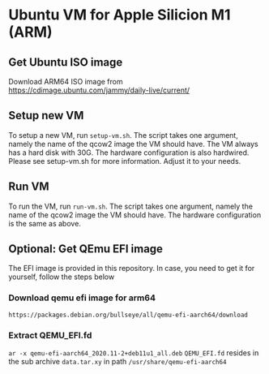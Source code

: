 # Ubuntu VM for Apple Silicion M1 (ARM)

## Get Ubuntu ISO image
Download ARM64 ISO image from https://cdimage.ubuntu.com/jammy/daily-live/current/

## Setup new VM
To setup a new VM, run `setup-vm.sh`.
The script takes one argument, namely the name of the qcow2 image the VM should have.
The VM always has a hard disk with 30G.
The hardware configuration is also hardwired.
Please see setup-vm.sh for more information.
Adjust it to your needs.

## Run VM
To run the VM, run `run-vm.sh`.
The script takes one argument, namely the name of the qcow2 image the VM should have.
The hardware configuration is the same as above.

## Optional: Get QEmu EFI image
The EFI image is provided in this repository.
In case, you need to get it for yourself, follow the steps below

### Download qemu efi image for arm64
`https://packages.debian.org/bullseye/all/qemu-efi-aarch64/download`

### Extract QEMU_EFI.fd
`ar -x qemu-efi-aarch64_2020.11-2+deb11u1_all.deb`
`QEMU_EFI.fd` resides in the sub archive `data.tar.xy` in path `/usr/share/qemu-efi-aarch64`
